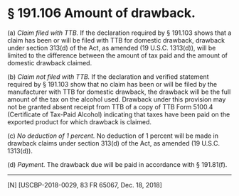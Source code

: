 # § 191.106   Amount of drawback.

(a) *Claim filed with TTB.* If the declaration required by § 191.103 shows that a claim has been or will be filed with TTB for domestic drawback, drawback under section 313(d) of the Act, as amended (19 U.S.C. 1313(d)), will be limited to the difference between the amount of tax paid and the amount of domestic drawback claimed.


(b) *Claim not filed with TTB.* If the declaration and verified statement required by § 191.103 show that no claim has been or will be filed by the manufacturer with TTB for domestic drawback, the drawback will be the full amount of the tax on the alcohol used. Drawback under this provision may not be granted absent receipt from TTB of a copy of TTB Form 5100.4 (Certificate of Tax-Paid Alcohol) indicating that taxes have been paid on the exported product for which drawback is claimed.


(c) *No deduction of 1 percent.* No deduction of 1 percent will be made in drawback claims under section 313(d) of the Act, as amended (19 U.S.C. 1313(d)).


(d) *Payment.* The drawback due will be paid in accordance with § 191.81(f).



---

[N] [USCBP-2018-0029, 83 FR 65067, Dec. 18, 2018]




